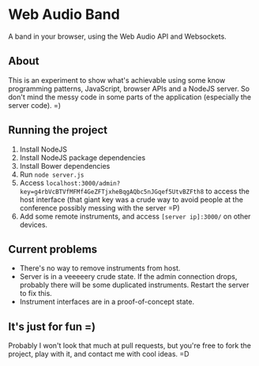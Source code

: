 Web Audio Band
==============

A band in your browser, using the Web Audio API and Websockets.

About
-----

This is an experiment to show what's achievable using some know programming
patterns, JavaScript, browser APIs and a NodeJS server. So don't mind the
messy code in some parts of the application (especially the server code). =)

Running the project
-------------------

1. Install NodeJS
2. Install NodeJS package dependencies
3. Install Bower dependencies
4. Run `node server.js`
5. Access `localhost:3000/admin?key=g4rbVcBTVfMFMf4GeZFTjxheBqgAQbc5nJGqef5UtvBZFth8` to
   access the host interface (that giant key was a crude way to avoid people
   at the conference possibly messing with the server =P)
6. Add some remote instruments, and access `[server ip]:3000/` on other devices.

Current problems
----------------

* There's no way to remove instruments from host.
* Server is in a veeeeery crude state. If the admin connection drops, probably
  there will be some duplicated instruments. Restart the server to fix this.
* Instrument interfaces are in a proof-of-concept state.

It's just for fun =)
--------------------

Probably I won't look that much at pull requests, but you're free to fork the
project, play with it, and contact me with cool ideas. =D